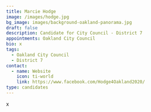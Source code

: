 ```yaml
---
title: Marcie Hodge
image: /images/hodge.jpg
bg_image: images/background-oakland-panorama.jpg
draft: false
description: Candidate for City Council - District 7
appointments: Oakland City Council
bio: x
tags:
  - Oakland City Council
  - District 7
contact:
  - name: Website
    icon: ti-world
    link: https://www.facebook.com/Hodge4Oakland2020/
type: candidates
---
```

x